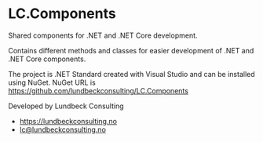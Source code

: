 # LC.Components
Shared components for .NET and .NET Core development.

Contains different methods and classes for easier development of .NET and .NET Core components.

The project is .NET Standard created with Visual Studio and can be installed using NuGet.
NuGet URL is https://github.com/lundbeckconsulting/LC.Components

Developed by Lundbeck Consulting
* https://lundbeckconsulting.no
* lc@lundbeckconsulting.no
